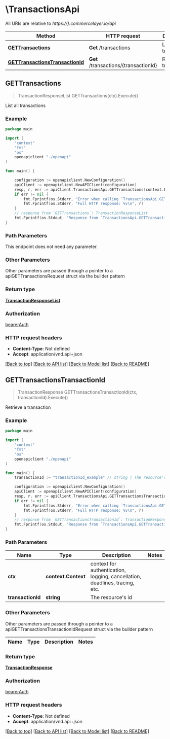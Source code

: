 # \TransactionsApi

All URIs are relative to *https://}.commercelayer.io/api*

Method | HTTP request | Description
------------- | ------------- | -------------
[**GETTransactions**](TransactionsApi.md#GETTransactions) | **Get** /transactions | List all transactions
[**GETTransactionsTransactionId**](TransactionsApi.md#GETTransactionsTransactionId) | **Get** /transactions/{transactionId} | Retrieve a transaction



## GETTransactions

> TransactionResponseList GETTransactions(ctx).Execute()

List all transactions



### Example

```go
package main

import (
    "context"
    "fmt"
    "os"
    openapiclient "./openapi"
)

func main() {

    configuration := openapiclient.NewConfiguration()
    apiClient := openapiclient.NewAPIClient(configuration)
    resp, r, err := apiClient.TransactionsApi.GETTransactions(context.Background()).Execute()
    if err != nil {
        fmt.Fprintf(os.Stderr, "Error when calling `TransactionsApi.GETTransactions``: %v\n", err)
        fmt.Fprintf(os.Stderr, "Full HTTP response: %v\n", r)
    }
    // response from `GETTransactions`: TransactionResponseList
    fmt.Fprintf(os.Stdout, "Response from `TransactionsApi.GETTransactions`: %v\n", resp)
}
```

### Path Parameters

This endpoint does not need any parameter.

### Other Parameters

Other parameters are passed through a pointer to a apiGETTransactionsRequest struct via the builder pattern


### Return type

[**TransactionResponseList**](TransactionResponseList.md)

### Authorization

[bearerAuth](../README.md#bearerAuth)

### HTTP request headers

- **Content-Type**: Not defined
- **Accept**: application/vnd.api+json

[[Back to top]](#) [[Back to API list]](../README.md#documentation-for-api-endpoints)
[[Back to Model list]](../README.md#documentation-for-models)
[[Back to README]](../README.md)


## GETTransactionsTransactionId

> TransactionResponse GETTransactionsTransactionId(ctx, transactionId).Execute()

Retrieve a transaction



### Example

```go
package main

import (
    "context"
    "fmt"
    "os"
    openapiclient "./openapi"
)

func main() {
    transactionId := "transactionId_example" // string | The resource's id

    configuration := openapiclient.NewConfiguration()
    apiClient := openapiclient.NewAPIClient(configuration)
    resp, r, err := apiClient.TransactionsApi.GETTransactionsTransactionId(context.Background(), transactionId).Execute()
    if err != nil {
        fmt.Fprintf(os.Stderr, "Error when calling `TransactionsApi.GETTransactionsTransactionId``: %v\n", err)
        fmt.Fprintf(os.Stderr, "Full HTTP response: %v\n", r)
    }
    // response from `GETTransactionsTransactionId`: TransactionResponse
    fmt.Fprintf(os.Stdout, "Response from `TransactionsApi.GETTransactionsTransactionId`: %v\n", resp)
}
```

### Path Parameters


Name | Type | Description  | Notes
------------- | ------------- | ------------- | -------------
**ctx** | **context.Context** | context for authentication, logging, cancellation, deadlines, tracing, etc.
**transactionId** | **string** | The resource&#39;s id | 

### Other Parameters

Other parameters are passed through a pointer to a apiGETTransactionsTransactionIdRequest struct via the builder pattern


Name | Type | Description  | Notes
------------- | ------------- | ------------- | -------------


### Return type

[**TransactionResponse**](TransactionResponse.md)

### Authorization

[bearerAuth](../README.md#bearerAuth)

### HTTP request headers

- **Content-Type**: Not defined
- **Accept**: application/vnd.api+json

[[Back to top]](#) [[Back to API list]](../README.md#documentation-for-api-endpoints)
[[Back to Model list]](../README.md#documentation-for-models)
[[Back to README]](../README.md)

